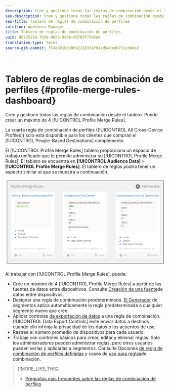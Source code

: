 ```yaml
---
description: Cree y gestione todas las reglas de combinación desde el tablero. Puede crear un máximo de 4 reglas de combinación de perfiles.
seo-description: Cree y gestione todas las reglas de combinación desde el tablero. Puede crear un máximo de 4 reglas de combinación de perfiles.
seo-title: Tablero de reglas de combinación de perfiles
solution: Audience Manager
title: Tablero de reglas de combinación de perfiles
uuid: d6725218-7b36-4653-9900-d67b5f7702a0
translation-type: tm+mt
source-git-commit: f53e091b8c069221837af01ad54deeb731cd48e2

---
```



# Tablero de reglas de combinación de perfiles {#profile-merge-rules-dashboard}

Cree y gestione todas las reglas de combinación desde el tablero. Puede crear un máximo de 4 [!UICONTROL Profile Merge Rules].

La cuarta regla de combinación de perfiles ([!UICONTROL All Cross-Device Profiles]) solo está disponible para los clientes que compran el [!UICONTROL People-Based Destinations] complemento.

El [!UICONTROL Profile Merge Rules] tablero proporciona un espacio de trabajo unificado que le permite administrar su [!UICONTROL Profile Merge Rules]. El tablero se encuentra en **[!UICONTROL Audience Data]** &gt; **[!UICONTROL Profile Merge Rules]**. El tablero de reglas podría tener un aspecto similar al que se muestra a continuación.

![](assets/profile-dashboard.png)

Al trabajar con [!UICONTROL Profile Merge Rules], puede:

* Cree un máximo de 4 [!UICONTROL Profile Merge Rules] a partir de las fuentes de datos entre dispositivos. Consulte [Creación de una fuente](merge-rules-start.md#create-data-source)de datos entre dispositivos.
* Designar una regla de combinación predeterminada. [El Generador](../segments/segment-builder.md) de segmentos aplica automáticamente la regla predeterminada a cualquier segmento nuevo que cree.
* Aplicar controles [de exportación de datos](../data-export-controls.md) a una regla de combinación. [!UICONTROL Data Export Controls] evite enviar datos a destinos cuando ello infrinja la privacidad de los datos o los acuerdos de uso.
* Rastree el número promedio de dispositivos para cada usuario.
* Trabaje con controles básicos para crear, editar y eliminar reglas. Solo los administradores pueden administrar reglas, pero otros usuarios pueden verlas y aplicarlas a segmentos. Consulte Opciones [de regla de combinación de perfiles definidas](merge-rule-definitions.md) y casos de [uso para reglas](merge-rule-targeting-options.md)de combinación.

>[!MORE_LIKE_THIS]
>
>* [Preguntas más frecuentes sobre las reglas de combinación de perfiles](../../faq/faq-profile-merge.md)

